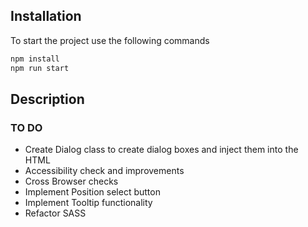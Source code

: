 ## Installation

To start the project use the following commands

```bash
npm install
npm run start
```

## Description

### TO DO

- Create Dialog class to create dialog boxes and inject them into the HTML
- Accessibility check and improvements
- Cross Browser checks
- Implement Position select button
- Implement Tooltip functionality
- Refactor SASS
